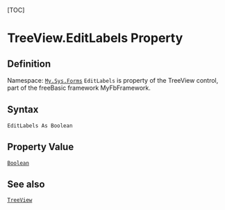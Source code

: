 [TOC]
# TreeView.EditLabels Property

## Definition
Namespace: [`My.Sys.Forms`](My.Sys.Forms.md)
`EditLabels` is property of the TreeView control, part of the freeBasic framework MyFbFramework.
## Syntax
```freeBasic
EditLabels As Boolean
```
## Property Value
[`Boolean`]("https://www.freebasic.net/wiki/KeyPgBoolean")
## See also
[`TreeView`](TreeView.md)

